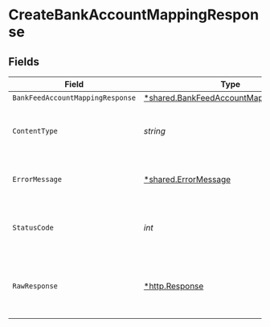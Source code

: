 # CreateBankAccountMappingResponse


## Fields

| Field                                                                                           | Type                                                                                            | Required                                                                                        | Description                                                                                     |
| ----------------------------------------------------------------------------------------------- | ----------------------------------------------------------------------------------------------- | ----------------------------------------------------------------------------------------------- | ----------------------------------------------------------------------------------------------- |
| `BankFeedAccountMappingResponse`                                                                | [*shared.BankFeedAccountMappingResponse](../../models/shared/bankfeedaccountmappingresponse.md) | :heavy_minus_sign:                                                                              | Success                                                                                         |
| `ContentType`                                                                                   | *string*                                                                                        | :heavy_check_mark:                                                                              | HTTP response content type for this operation                                                   |
| `ErrorMessage`                                                                                  | [*shared.ErrorMessage](../../models/shared/errormessage.md)                                     | :heavy_minus_sign:                                                                              | The request made is not valid.                                                                  |
| `StatusCode`                                                                                    | *int*                                                                                           | :heavy_check_mark:                                                                              | HTTP response status code for this operation                                                    |
| `RawResponse`                                                                                   | [*http.Response](https://pkg.go.dev/net/http#Response)                                          | :heavy_minus_sign:                                                                              | Raw HTTP response; suitable for custom response parsing                                         |